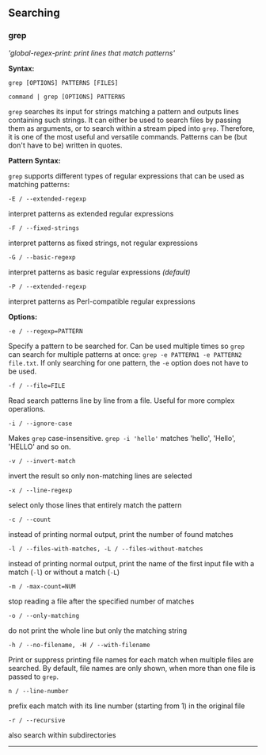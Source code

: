## Searching

### grep

*'global-regex-print: print lines that match patterns'*

**Syntax:** 

```grep [OPTIONS] PATTERNS [FILES]```

```command | grep [OPTIONS] PATTERNS```

```grep``` searches its input for strings matching a pattern and outputs lines containing such strings.
It can either be used to search files by passing them as arguments, or to search within a stream piped into ```grep```.
Therefore, it is one of the most useful and versatile commands.
Patterns can be (but don't have to be) written in quotes.

**Pattern Syntax:**

```grep``` supports different types of regular expressions that can be used as matching patterns:

```-E / --extended-regexp```

interpret patterns as extended regular expressions

```-F / --fixed-strings```

interpret patterns as fixed strings, not regular expressions

```-G / --basic-regexp```

interpret patterns as basic regular expressions *(default)*

```-P / --extended-regexp```

interpret patterns as Perl-compatible regular expressions

**Options:**

```-e / --regexp=PATTERN```

Specify a pattern to be searched for.
Can be used multiple times so ```grep``` can search for multiple patterns at once: ```grep -e PATTERN1 -e PATTERN2 file.txt```.
If only searching for one pattern, the ```-e``` option does not have to be used.

```-f / --file=FILE```

Read search patterns line by line from a file.
Useful for more complex operations.

```-i / --ignore-case```

Makes ```grep``` case-insensitive.
```grep -i 'hello'``` matches 'hello', 'Hello', 'HELLO' and so on.

```-v / --invert-match```

invert the result so only non-matching lines are selected

```-x / --line-regexp```

select only those lines that entirely match the pattern

```-c / --count```

instead of printing normal output, print the number of found matches

```-l / --files-with-matches, -L / --files-without-matches```

instead of printing normal output, print the name of the first input file with a match (```-l```) or without a match (```-L```)

```-m / -max-count=NUM```

stop reading a file after the specified number of matches

```-o / --only-matching```

do not print the whole line but only the matching string

```-h / --no-filename, -H / --with-filename```

Print or suppress printing file names for each match when multiple files are searched.
By default, file names are only shown, when more than one file is passed to ```grep```.

```n / --line-number```

prefix each match with its line number (starting from 1) in the original file

```-r / --recursive```

also search within subdirectories

---


